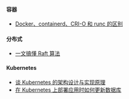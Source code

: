 

#### 容器
* [Docker、containerd、CRI-O 和 runc 的区别](https://www.tutorialworks.com/difference-docker-containerd-runc-crio-oci/)

#### 分布式

* [一文搞懂 Raft 算法](https://www.cnblogs.com/xybaby/p/10124083.html#4943894)

#### Kubernetes

* [谈 Kubernetes 的架构设计与实现原理](https://draveness.me/tags/kubernetes)
* [在 Kubernetes 上部署应用时如何更新数据库](https://cloudnative.to/blog/running-database-migration-when-deploying-to-kubernetes/)
